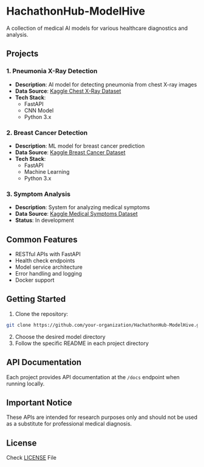 # HachathonHub-ModelHive

A collection of medical AI models for various healthcare diagnostics and analysis.

## Projects

### 1. Pneumonia X-Ray Detection
- **Description**: AI model for detecting pneumonia from chest X-ray images
- **Data Source**: [Kaggle Chest X-Ray Dataset](https://www.kaggle.com/datasets/paultimothymooney/chest-xray-pneumonia)
- **Tech Stack**:
  - FastAPI
  - CNN Model
  - Python 3.x

### 2. Breast Cancer Detection
- **Description**: ML model for breast cancer prediction
- **Data Source**: [Kaggle Breast Cancer Dataset](https://www.kaggle.com/datasets/uciml/breast-cancer-wisconsin-data)
- **Tech Stack**:
  - FastAPI
  - Machine Learning
  - Python 3.x

### 3. Symptom Analysis
- **Description**: System for analyzing medical symptoms
- **Data Source**: [Kaggle Medical Symptoms Dataset](https://www.kaggle.com/datasets/dhivyeshrk/diseases-and-symptoms-dataset)
- **Status**: In development

## Common Features

- RESTful APIs with FastAPI
- Health check endpoints
- Model service architecture
- Error handling and logging
- Docker support

## Getting Started

1. Clone the repository:
```bash
git clone https://github.com/your-organization/HachathonHub-ModelHive.git
```

2. Choose the desired model directory
3. Follow the specific README in each project directory

## API Documentation

Each project provides API documentation at the `/docs` endpoint when running locally.

## Important Notice

These APIs are intended for research purposes only and should not be used as a substitute for professional medical diagnosis.

## License

Check [LICENSE](LICENSE) File 
